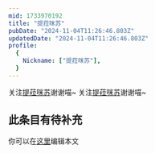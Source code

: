```yaml
---
mid: 1733970192
title: "提菈咪苏"
pubDate: "2024-11-04T11:26:46.803Z"
updatedDate: "2024-11-04T11:26:46.803Z"
profile:
  {
    Nickname: ["提菈咪苏"],
  }
---
```


关注[提菈咪苏](https://space.bilibili.com/1733970192)谢谢喵~ 关注[提菈咪苏](https://space.bilibili.com/1733970192)谢谢喵~

## 此条目有待补充
你可以在[这里](https://github.com/Yuhanawa/VTuber.ICU/edit/master/src/content/v/提菈咪苏/index.md)编辑本文

